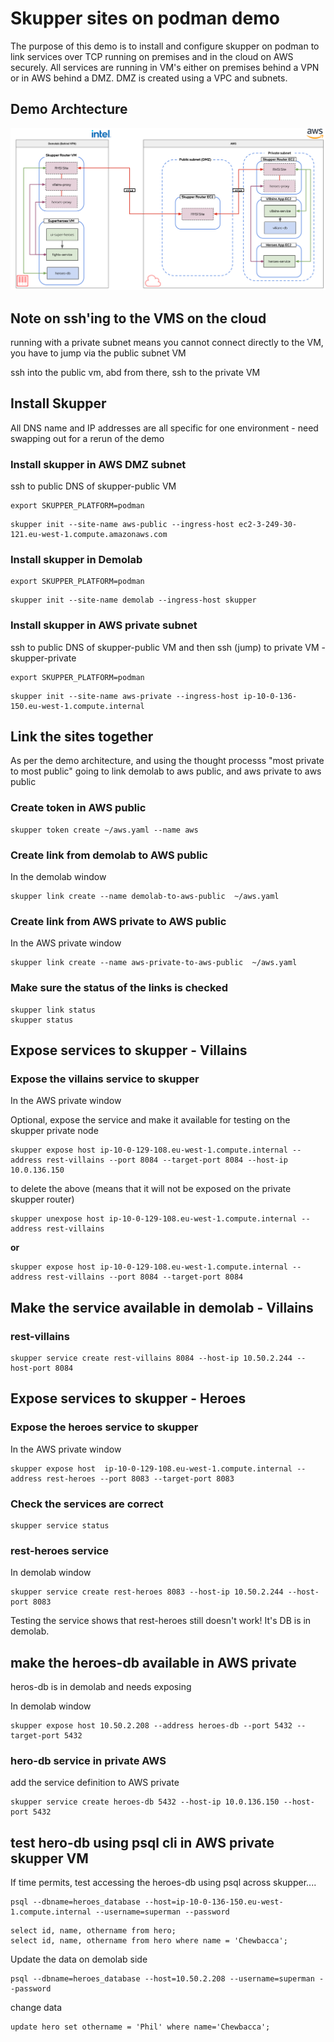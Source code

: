 # Skupper sites on podman demo

The purpose of this demo is to install and configure skupper on podman to link services over TCP running on premises and in the cloud on AWS securely. All services are running in VM's either on premises behind a VPN or in AWS behind a DMZ. DMZ is created using a VPC and subnets.

## Demo Archtecture

![Podman architecture diagram](podman-sites.png)

## Note on ssh'ing to the VMS on the cloud

running with a private subnet means you cannot connect directly to the VM, you have to jump via the public subnet VM

ssh into the public vm, abd from there, ssh to the private VM

## Install Skupper 

All DNS name and IP addresses are all specific for one environment - need swapping out for a rerun of the demo

### Install skupper in AWS DMZ subnet

ssh to public DNS of skupper-public VM

```
export SKUPPER_PLATFORM=podman
```

```
skupper init --site-name aws-public --ingress-host ec2-3-249-30-121.eu-west-1.compute.amazonaws.com
```

### Install skupper in Demolab
```
export SKUPPER_PLATFORM=podman
```

```
skupper init --site-name demolab --ingress-host skupper
```

### Install skupper in AWS private subnet

ssh to public DNS of skupper-public VM and then
ssh (jump) to private VM - skupper-private

```
export SKUPPER_PLATFORM=podman
```

```
skupper init --site-name aws-private --ingress-host ip-10-0-136-150.eu-west-1.compute.internal
```

## Link the sites together 

As per the demo architecture, and using the thought processs "most private to most public" going to link demolab to aws public, and aws private to aws public 

### Create token in AWS public

```
skupper token create ~/aws.yaml --name aws
```

### Create link from demolab to AWS public

In the demolab window

```
skupper link create --name demolab-to-aws-public  ~/aws.yaml
```

### Create link from AWS private to AWS public

In the AWS private window

```
skupper link create --name aws-private-to-aws-public  ~/aws.yaml
```

### Make sure the status of the links is checked 

```
skupper link status
skupper status
```

## Expose services to skupper - Villains

### Expose the villains service to skupper

In the AWS private window

Optional, expose the service and make it available for testing on the skupper private node

```
skupper expose host ip-10-0-129-108.eu-west-1.compute.internal --address rest-villains --port 8084 --target-port 8084 --host-ip 10.0.136.150
```
to delete the above (means that it will not be exposed on the private skupper router)

```
skupper unexpose host ip-10-0-129-108.eu-west-1.compute.internal --address rest-villains
```
**or**

```
skupper expose host ip-10-0-129-108.eu-west-1.compute.internal --address rest-villains --port 8084 --target-port 8084
```

## Make the service available in demolab - Villains

### rest-villains

```
skupper service create rest-villains 8084 --host-ip 10.50.2.244 --host-port 8084
```

## Expose services to skupper - Heroes
### Expose the heroes service to skupper

In the AWS private window

```
skupper expose host  ip-10-0-129-108.eu-west-1.compute.internal --address rest-heroes --port 8083 --target-port 8083
```

### Check the services are correct

```
skupper service status
```

### rest-heroes service

In demolab window
```
skupper service create rest-heroes 8083 --host-ip 10.50.2.244 --host-port 8083
```

Testing the service shows that rest-heroes still doesn't work! It's DB is in demolab.

## make the heroes-db available in AWS private

heros-db is in demolab and needs exposing

In demolab window

```
skupper expose host 10.50.2.208 --address heroes-db --port 5432 --target-port 5432
```

### hero-db service in private AWS

add the service definition to AWS private


```
skupper service create heroes-db 5432 --host-ip 10.0.136.150 --host-port 5432
```

## test hero-db using psql cli in AWS private skupper VM
If time permits, test accessing the heroes-db using psql across skupper....

```
psql --dbname=heroes_database --host=ip-10-0-136-150.eu-west-1.compute.internal --username=superman --password
```
```
select id, name, othername from hero;
select id, name, othername from hero where name = 'Chewbacca';
```

Update the data on demolab side

```
psql --dbname=heroes_database --host=10.50.2.208 --username=superman --password
```

change data

```
update hero set othername = 'Phil' where name='Chewbacca';
```